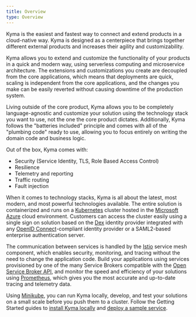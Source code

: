 ```yaml
---
title: Overview
type: Overview
---
```


Kyma is the easiest and fastest way to connect and extend products in a cloud-native way. Kyma is designed as a centerpiece that brings together different external products and increases their agility and customizability.

Kyma allows you to extend and customize the functionality of your products in a quick and modern way, using serverless computing and microservice architecture. The extensions and customizations you create are decoupled from the core applications, which means that deployments are quick, scaling is independent from the core applications, and the changes you make can be easily reverted without causing downtime of the production system.

Living outside of the core product, Kyma allows you to be completely language-agnostic and customize your solution using the technology stack you want to use, not the one the core product dictates. Additionally, Kyma follows the "batteries included" principle and comes with all of the "plumbing code" ready to use, allowing you to focus entirely on writing the domain code and business logic.

Out of the box, Kyma comes with:
  - Security (Service Identity, TLS, Role Based Access Control)
  - Resilience
  - Telemetry and reporting
  - Traffic routing
  - Fault injection

When it comes to technology stacks, Kyma is all about the latest, most modern, and most powerful technologies available. The entire solution is containerized and runs on a [Kubernetes](https://kubernetes.io/) cluster hosted in the [Microsoft Azure](https://azure.microsoft.com/) cloud environment. Customers can access the cluster easily using a single sign on solution based on the [Dex](https://github.com/coreos/dex) identity provider integrated with any [OpenID Connect](https://openid.net/connect/)-compliant identity provider or a SAML2-based enterprise authentication server.

The communication between services is handled by the [Istio](https://istio.io/) service mesh component, which enables security, monitoring, and tracing without the need to change the application code.
Build your applications using services provisioned by one of the many Service Brokers compatible with the [Open Service Broker API](https://www.openservicebrokerapi.org/), and monitor the speed and efficiency of your solutions using [Prometheus](https://prometheus.io/), which gives you the most accurate and up-to-date tracing and telemetry data.

Using [Minikube](https://github.com/kubernetes/minikube), you can run Kyma locally, develop, and test your solutions on a small scale before you push them to a cluster. Follow the Getting Started guides to [install Kyma locally](031-gs-local-installation.md) and [deploy a sample service](033-gs-sample-service-deployment-to-local.md).
